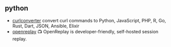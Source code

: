 ## python

- [curlconverter](https://github.com/NickCarneiro/curlconverter) convert curl commands to Python, JavaScript, PHP, R, Go, Rust, Dart, JSON, Ansible, Elixir
- [openreplay](https://github.com/openreplay/openreplay) :tv: OpenReplay is developer-friendly, self-hosted session replay.